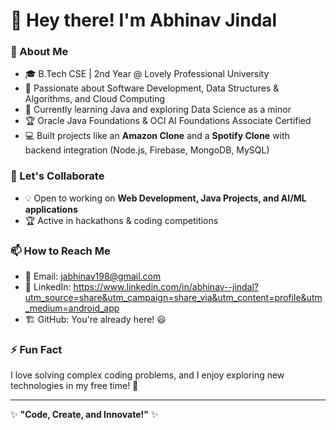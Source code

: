 # 👋 Hey there! I'm Abhinav Jindal  

### 🚀 About Me  
- 🎓 B.Tech CSE | 2nd Year @ Lovely Professional University  
- 👀 Passionate about Software Development, Data Structures & Algorithms, and Cloud Computing  
- 🌱 Currently learning Java and exploring Data Science as a minor  
- 🏆 Oracle Java Foundations & OCI AI Foundations Associate Certified  
- 💻 Built projects like an **Amazon Clone** and a **Spotify Clone** with backend integration (Node.js, Firebase, MongoDB, MySQL)  

### 🤝 Let's Collaborate  
- 💡 Open to working on **Web Development, Java Projects, and AI/ML applications**  
- 🏆 Active in hackathons & coding competitions  

### 📫 How to Reach Me  
- 📧 Email: jabhinav198@gmail.com
- 💼 LinkedIn: https://www.linkedin.com/in/abhinav--jindal?utm_source=share&utm_campaign=share_via&utm_content=profile&utm_medium=android_app
- 🏗 GitHub: You're already here! 😃  

### ⚡ Fun Fact  
I love solving complex coding problems, and I enjoy exploring new technologies in my free time! 🚀  

---

✨ **"Code, Create, and Innovate!"** ✨  
